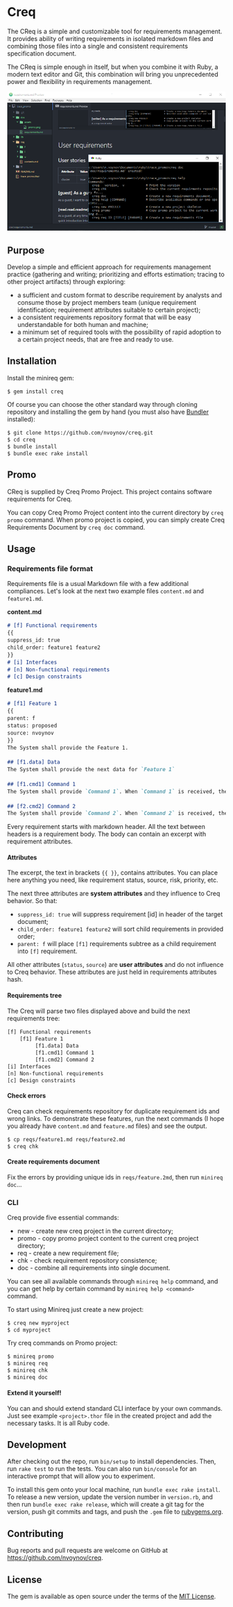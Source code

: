 # Creq

The CReq is a simple and customizable tool for requirements management. It provides ability of writing requirements in isolated markdown files and combining those files into a single and consistent requirements specification document.

The CReq is simple enough in itself, but when you combine it with Ruby, a modern text editor and Git, this combination will bring you unprecedented power and flexibility in requirements management.

![Promo](lib/assets/promo/doc/assets/promo.png)

## Purpose

Develop a simple and efficient approach for requirements management practice (gathering and writing; prioritizing and efforts estimation; tracing to other project artifacts) through exploring:
* a sufficient and custom format to describe requirement by analysts and consume those by project members team (unique requirement identification; requirement attributes suitable to certain project);
* a consistent requirements repository format that will be easy understandable for both human and machine;
* a minimum set of required tools with the possibility of rapid adoption to a certain project needs, that are free and ready to use.

## Installation

Install the minireq gem:

    $ gem install creq

Of course you can choose the other standard way through cloning repository and installing the gem by hand (you must also have [Bundler](http://bundler.io/) installed):

    $ git clone https://github.com/nvoynov/creq.git
    $ cd creq    
    $ bundle install
    $ bundle exec rake install

## Promo

CReq is supplied by Creq Promo Project. This project contains software requirements for Creq.

You can copy Creq Promo Project content into the current directory by `creq promo` command. When promo project is copied, you can simply create Creq Requirements Document by `creq doc` command.

## Usage

### Requirements file format

Requirements file is a usual Markdown file with a few additional compliances. Let's look at the next two example files `content.md` and `feature1.md`.

**content.md**
```markdown
# [f] Functional requirements
{{
suppress_id: true
child_order: feature1 feature2  
}}
# [i] Interfaces
# [n] Non-functional requirements
# [c] Design constraints
```

**feature1.md**
```markdown
# [f1] Feature 1
{{
parent: f
status: proposed
source: nvoynov  
}}
The System shall provide the Feature 1.

## [f1.data] Data
The System shall provide the next data for `Feature 1`

## [f1.cmd1] Command 1
The System shall provide `Command 1`. When `Command 1` is received, the System shall do something.

## [f2.cmd2] Command 2
The System shall provide `Command 2`. When `Command 2` is received, the System shall do something other than `Command 1` (see [[f2.cmd1]] for details).
```

Every requirement starts with markdown header. All the text between headers is a requirement body. The body can contain an excerpt with requirement attributes.

#### Attributes

The excerpt, the text in brackets `{{ }}`, contains attributes. You can place here anything you need, like requirement status, source, risk, priority, etc.

The next three attributes are **system attributes** and they influence to Creq behavior. So that:
* `suppress_id: true` will suppress requirement [id] in header of the target document;
* `child_order: feature1 feature2` will sort child requirements in provided order;
* `parent: f` will place `[f1]` requirements subtree as a child requirement into `[f]` requirement.

All other attributes (`status`, `source`) are **user attributes** and do not influence to Creq behavior. These attributes are just held in requirements attributes hash.

#### Requirements tree

The Creq will parse two files displayed above and build the next requirements tree:

```
[f] Functional requirements
    [f1] Feature 1
         [f1.data] Data
         [f1.cmd1] Command 1
         [f1.cmd2] Command 2
[i] Interfaces
[n] Non-functional requirements
[c] Design constraints
```

#### Check errors

Creq can check requirements repository for duplicate requirement ids and wrong links. To demonstrate these features, run the next commands (I hope you already have `content.md` and `feature.md` files) and see the output.

    $ cp reqs/feature1.md reqs/feature2.md
    $ creq chk

#### Create requirements document

Fix the errors by providing unique ids in `reqs/feature.2md`, then run `minireq doc`...

### CLI

Creq provide five essential commands:
* new - create new creq project in the current directory;
* promo - copy promo project content to the current creq project directory;
* req - create a new requirement file;
* chk - check requirement repository consistence;
* doc - combine all requirements into single document.

You can see all available commands through `minireq help` command, and you can get help by certain command by `minireq help <command>` command.

To start using Minireq just create a new project:

    $ creq new myproject
    $ cd myproject

Try creq commands on Promo project:

    $ minireq promo
    $ minireq req
    $ minireq chk
    $ minireq doc

#### Extend it yourself!

You can and should extend standard CLI interface by your own commands. Just see example `<project>.thor` file in the created project and add the necessary tasks. It is all Ruby code.

## Development

After checking out the repo, run `bin/setup` to install dependencies. Then, run `rake test` to run the tests. You can also run `bin/console` for an interactive prompt that will allow you to experiment.

To install this gem onto your local machine, run `bundle exec rake install`. To release a new version, update the version number in `version.rb`, and then run `bundle exec rake release`, which will create a git tag for the version, push git commits and tags, and push the `.gem` file to [rubygems.org](https://rubygems.org).

## Contributing

Bug reports and pull requests are welcome on GitHub at https://github.com/nvoynov/creq.

## License

The gem is available as open source under the terms of the [MIT License](http://opensource.org/licenses/MIT).
